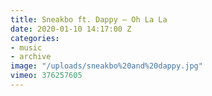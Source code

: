 ```yaml
---
title: Sneakbo ft. Dappy — Oh La La
date: 2020-01-10 14:17:00 Z
categories:
- music
- archive
image: "/uploads/sneakbo%20and%20dappy.jpg"
vimeo: 376257605
---
```


